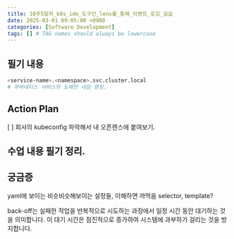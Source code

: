 ```yaml
---
title: 10주5일차_k8s_ide_도구인_lens를_통해_이벤트_로깅_실습
date: 2025-03-01 09:05:00 +0900
categories: [Software Development]
tags: [] # TAG names should always be lowercase
---
```


## 필기 내용
```sh
<service-name>.<namespace>.svc.cluster.local
# 쿠버네티스 서비스의 도메인 네임 명칭.
```
## Action Plan
[ ] 회사의 kubeconfig 파악해서 내 오픈렌스에 붙여보기.



## 수업 내용 필기 정리.

## 궁금증
yaml에 보이는 비슷비슷해보이는 설정들, 이해하면 까먹음 selector, template?

back-off는 실패한 작업을 반복적으로 시도하는 과정에서 일정 시간 동안 대기하는 것을 의미합니다. 이 대기 시간은 점진적으로 증가하여 시스템에 과부하가 걸리는 것을 방지합니다.
